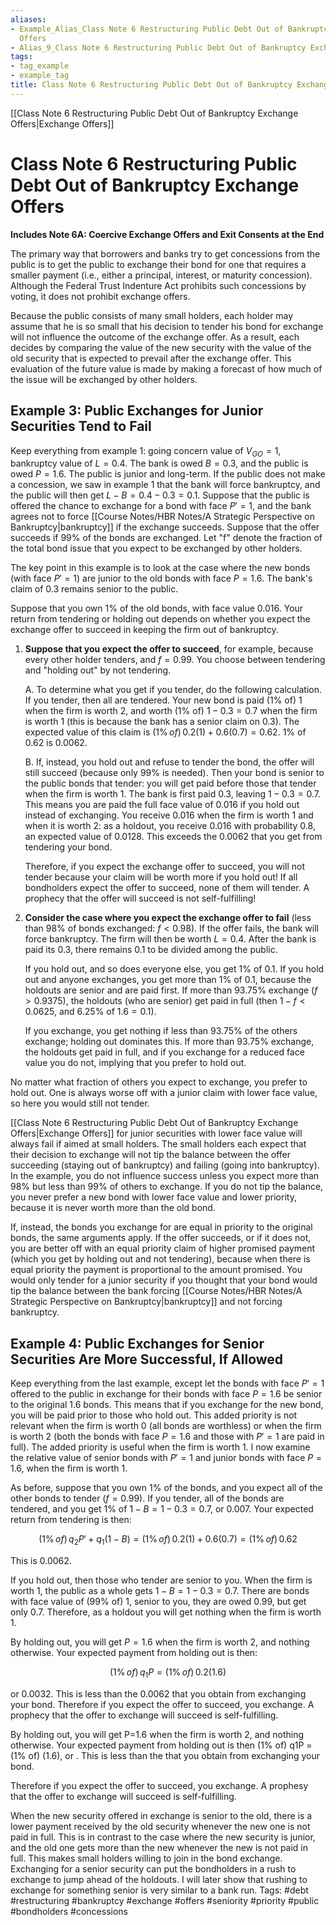 ```yaml
---
aliases:
- Example_Alias_Class Note 6 Restructuring Public Debt Out of Bankruptcy Exchange
  Offers
- Alias_9_Class Note 6 Restructuring Public Debt Out of Bankruptcy Exchange Offers.md
tags:
- tag_example
- example_tag
title: Class Note 6 Restructuring Public Debt Out of Bankruptcy Exchange Offers
---
```


[[Class Note 6 Restructuring Public Debt Out of Bankruptcy Exchange Offers|Exchange Offers]]


# Class Note 6 Restructuring Public Debt Out of Bankruptcy Exchange Offers
**Includes Note 6A: Coercive Exchange Offers and Exit Consents at the End**

The primary way that borrowers and banks try to get concessions from the public is to get the public to exchange their bond for one that requires a smaller payment (i.e.,  either a principal,  interest,  or maturity concession). Although the Federal Trust Indenture Act prohibits such concessions by voting,  it does not prohibit exchange offers.

Because the public consists of many small holders,  each holder may assume that he is so small that his decision to tender his bond for exchange will not influence the outcome of the exchange offer. As a result,  each decides by comparing the value of the new security with the value of the old security that is expected to prevail after the exchange offer. This evaluation of the future value is made by making a forecast of how much of the issue will be exchanged by other holders.

## Example 3: Public Exchanges for Junior Securities Tend to Fail

Keep everything from example 1: going concern value of $V_{GO}=1$,  bankruptcy value of $L=0.4$. The bank is owed $B=0.3$,  and the public is owed $P=1.6$. The public is junior and long-term. If the public does not make a concession,  we saw in example 1 that the bank will force bankruptcy,  and the public will then get $L-B=0.4-0.3=0.1$. Suppose that the public is offered the chance to exchange for a bond with face $P'=1$,  and the bank agrees not to force [[Course Notes/HBR Notes/A Strategic Perspective on Bankruptcy|bankruptcy]] if the exchange succeeds. Suppose that the offer succeeds if 99% of the bonds are exchanged. Let "f" denote the fraction of the total bond issue that you expect to be exchanged by other holders.

The key point in this example is to look at the case where the new bonds (with face $P'=1$) are junior to the old bonds with face $P=1.6$. The bank's claim of 0.3 remains senior to the public.

Suppose that you own 1% of the old bonds,  with face value 0.016. Your return from tendering or holding out depends on whether you expect the exchange offer to succeed in keeping the firm out of bankruptcy.

1. **Suppose that you expect the offer to succeed**,  for example,  because every other holder tenders,  and $f=0.99$. You choose between tendering and "holding out" by not tendering.

   A. To determine what you get if you tender,  do the following calculation. If you tender,  then all are tendered. Your new bond is paid (1% of) 1 when the firm is worth 2,  and worth (1% of) $1-0.3=0.7$ when the firm is worth 1 (this is because the bank has a senior claim on 0.3). The expected value of this claim is $(1\% \,             of) \,             0.2(1) + 0.6(0.7) = 0.62$. 1% of 0.62 is 0.0062.

   B. If,  instead,  you hold out and refuse to tender the bond,  the offer will still succeed (because only 99% is needed). Then your bond is senior to the public bonds that tender: you will get paid before those that tender when the firm is worth 1. The bank is first paid 0.3,  leaving $1-0.3=0.7$. This means you are paid the full face value of 0.016 if you hold out instead of exchanging. You receive 0.016 when the firm is worth 1 and when it is worth 2: as a holdout,  you receive 0.016 with probability 0.8,  an expected value of 0.0128. This exceeds the 0.0062 that you get from tendering your bond.

   Therefore,  if you expect the exchange offer to succeed,  you will not tender because your claim will be worth more if you hold out! If all bondholders expect the offer to succeed,  none of them will tender. A prophecy that the offer will succeed is not self-fulfilling!

1. **Consider the case where you expect the exchange offer to fail** (less than 98% of bonds exchanged: $f < 0.98$). If the offer fails,  the bank will force bankruptcy. The firm will then be worth $L=0.4$. After the bank is paid its 0.3,  there remains 0.1 to be divided among the public.

   If you hold out,  and so does everyone else,  you get 1% of 0.1. If you hold out and anyone exchanges,  you get more than 1% of 0.1,  because the holdouts are senior and are paid first. If more than 93.75% exchange ($f > 0.9375$),  the holdouts (who are senior) get paid in full (then $1-f<0.0625$,  and $6.25\%$ of $1.6 = 0.1$).

   If you exchange,  you get nothing if less than 93.75% of the others exchange; holding out dominates this. If more than 93.75% exchange,  the holdouts get paid in full,  and if you exchange for a reduced face value you do not,  implying that you prefer to hold out.

No matter what fraction of others you expect to exchange,  you prefer to hold out. One is always worse off with a junior claim with lower face value,  so here you would still not tender.

[[Class Note 6 Restructuring Public Debt Out of Bankruptcy Exchange Offers|Exchange Offers]] for junior securities with lower face value will always fail if aimed at small holders. The small holders each expect that their decision to exchange will not tip the balance between the offer succeeding (staying out of bankruptcy) and failing (going into bankruptcy). In the example,  you do not influence success unless you expect more than 98% but less than 99% of others to exchange. If you do not tip the balance,  you never prefer a new bond with lower face value and lower priority,  because it is never worth more than the old bond.

If,  instead,  the bonds you exchange for are equal in priority to the original bonds,  the same arguments apply. If the offer succeeds,  or if it does not,  you are better off with an equal priority claim of higher promised payment (which you get by holding out and not tendering),  because when there is equal priority the payment is proportional to the amount promised. You would only tender for a junior security if you thought that your bond would tip the balance between the bank forcing [[Course Notes/HBR Notes/A Strategic Perspective on Bankruptcy|bankruptcy]] and not forcing bankruptcy.

## Example 4: Public Exchanges for Senior Securities Are More Successful,  If Allowed

Keep everything from the last example,  except let the bonds with face $P'=1$ offered to the public in exchange for their bonds with face $P=1.6$ be senior to the original 1.6 bonds. This means that if you exchange for the new bond,  you will be paid prior to those who hold out. This added priority is not relevant when the firm is worth 0 (all bonds are worthless) or when the firm is worth 2 (both the bonds with face $P=1.6$ and those with $P'=1$ are paid in full). The added priority is useful when the firm is worth 1. I now examine the relative value of senior bonds with $P'=1$ and junior bonds with face $P=1.6$,  when the firm is worth 1.

As before,  suppose that you own 1% of the bonds,  and you expect all of the other bonds to tender ($f=0.99$). If you tender,  all of the bonds are tendered,  and you get 1% of $1-B=1-0.3=0.7$,  or 0.007. Your expected return from tendering is then:

$$ (1\% \,             of) \,             q_2 P' + q_1 (1 - B) = (1\% \,             of) \,             0.2(1) + 0.6(0.7) = (1\% \,             of) \,             0.62 $$

This is 0.0062.

If you hold out,  then those who tender are senior to you. When the firm is worth 1,  the public as a whole gets $1-B=1-0.3=0.7$. There are bonds with face value of (99% of) 1,  senior to you,  they are owed 0.99,  but get only 0.7. Therefore,  as a holdout you will get nothing when the firm is worth 1.

By holding out,  you will get $P=1.6$ when the firm is worth 2,  and nothing otherwise. Your expected payment from holding out is then:

$$ (1\% \,             of) \,             q_1 P = (1\% \,             of) \,             0.2(1.6) $$

or 0.0032. This is less than the 0.0062 that you obtain from exchanging your bond. Therefore if you expect the offer to succeed,  you exchange. A prophecy that the offer to exchange will succeed is self-fulfilling.

By holding out,  you will get P=1.6 when the firm is worth 2,  and nothing otherwise. Your expected payment from holding out is then (1% of) q1P = (1% of) (1.6),  or . This is less than the that you obtain from exchanging your bond.

Therefore if you expect the offer to succeed,  you exchange. A prophesy that the offer to exchange will succeed is self-fulfilling.

When the new security offered in exchange is senior to the old,  there is a lower payment received by the old security whenever the new one is not paid in full. This is in contrast to the case where the new security is junior,  and the old one gets more than the new whenever the new is not paid in full. This makes small holders willing to join in the bond exchange. Exchanging for a senior security can put the bondholders in a rush to exchange to jump ahead of the holdouts. I will later show that rushing to exchange for something senior is very similar to a bank run.
Tags: #debt #restructuring #bankruptcy #exchange #offers #seniority #priority #public #bondholders #concessions